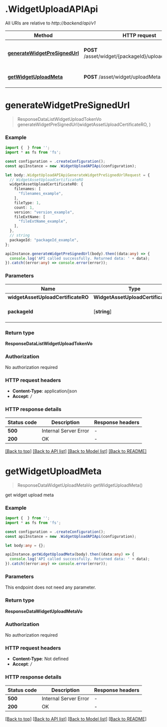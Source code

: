 # .WidgetUploadAPIApi

All URIs are relative to *http://backend/api/v1*

Method | HTTP request | Description
------------- | ------------- | -------------
[**generateWidgetPreSignedUrl**](WidgetUploadAPIApi.md#generateWidgetPreSignedUrl) | **POST** /asset/widget/{packageId}/uploadPreSignedUrl | Get widget file upload pre signed url
[**getWidgetUploadMeta**](WidgetUploadAPIApi.md#getWidgetUploadMeta) | **POST** /asset/widget/uploadMeta | get widget upload meta


# **generateWidgetPreSignedUrl**
> ResponseDataListWidgetUploadTokenVo generateWidgetPreSignedUrl(widgetAssetUploadCertificateRO, )


### Example


```typescript
import {  } from '';
import * as fs from 'fs';

const configuration = .createConfiguration();
const apiInstance = new .WidgetUploadAPIApi(configuration);

let body:.WidgetUploadAPIApiGenerateWidgetPreSignedUrlRequest = {
  // WidgetAssetUploadCertificateRO
  widgetAssetUploadCertificateRO: {
    filenames: [
      "filenames_example",
    ],
    fileType: 1,
    count: 1,
    version: "version_example",
    fileExtName: [
      "fileExtName_example",
    ],
  },
  // string
  packageId: "packageId_example",
};

apiInstance.generateWidgetPreSignedUrl(body).then((data:any) => {
  console.log('API called successfully. Returned data: ' + data);
}).catch((error:any) => console.error(error));
```


### Parameters

Name | Type | Description  | Notes
------------- | ------------- | ------------- | -------------
 **widgetAssetUploadCertificateRO** | **WidgetAssetUploadCertificateRO**|  |
 **packageId** | [**string**] |  | defaults to undefined


### Return type

**ResponseDataListWidgetUploadTokenVo**

### Authorization

No authorization required

### HTTP request headers

 - **Content-Type**: application/json
 - **Accept**: */*


### HTTP response details
| Status code | Description | Response headers |
|-------------|-------------|------------------|
**500** | Internal Server Error |  -  |
**200** | OK |  -  |

[[Back to top]](#) [[Back to API list]](README.md#documentation-for-api-endpoints) [[Back to Model list]](README.md#documentation-for-models) [[Back to README]](README.md)

# **getWidgetUploadMeta**
> ResponseDataWidgetUploadMetaVo getWidgetUploadMeta()

get widget upload meta

### Example


```typescript
import {  } from '';
import * as fs from 'fs';

const configuration = .createConfiguration();
const apiInstance = new .WidgetUploadAPIApi(configuration);

let body:any = {};

apiInstance.getWidgetUploadMeta(body).then((data:any) => {
  console.log('API called successfully. Returned data: ' + data);
}).catch((error:any) => console.error(error));
```


### Parameters
This endpoint does not need any parameter.


### Return type

**ResponseDataWidgetUploadMetaVo**

### Authorization

No authorization required

### HTTP request headers

 - **Content-Type**: Not defined
 - **Accept**: */*


### HTTP response details
| Status code | Description | Response headers |
|-------------|-------------|------------------|
**500** | Internal Server Error |  -  |
**200** | OK |  -  |

[[Back to top]](#) [[Back to API list]](README.md#documentation-for-api-endpoints) [[Back to Model list]](README.md#documentation-for-models) [[Back to README]](README.md)


